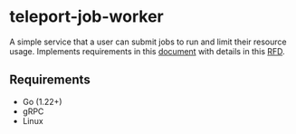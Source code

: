 # teleport-job-worker

A simple service that a user can submit jobs to run and limit their resource usage. Implements requirements in
this [document](docs/challenge-1.md) with details in this [RFD](docs/0001-teleport-job-worker.md).

## Requirements

- Go (1.22+)
- gRPC
- Linux
